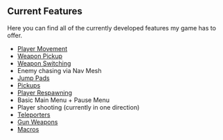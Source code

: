 
## Current Features ##

Here you can find all of the currently developed features my game has to offer.

- [Player Movement](./features/playermovement.md)
- [Weapon Pickup](./features/weaponpickup.md)
- [Weapon Switching](./features/weaponswitching.md)
- Enemy chasing via Nav Mesh
- [Jump Pads](./features/jumppads.md)
- [Pickups](./features/pickup.md)
- [Player Respawning](./features/playerrespawning.md)
- Basic Main Menu + Pause Menu
- Player shooting (currently in one direction)
- [Teleporters](./features/teleporters.md)
- [Gun Weapons](./features/gunweapons.md)
- [Macros](./features/macros.md)
